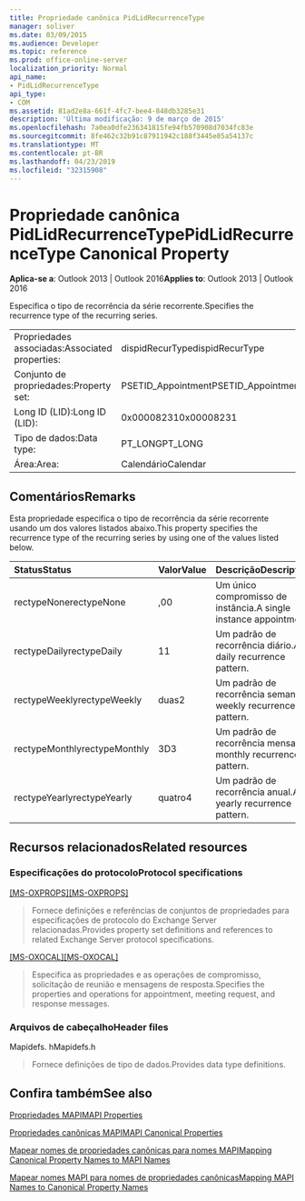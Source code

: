 ```yaml
---
title: Propriedade canônica PidLidRecurrenceType
manager: soliver
ms.date: 03/09/2015
ms.audience: Developer
ms.topic: reference
ms.prod: office-online-server
localization_priority: Normal
api_name:
- PidLidRecurrenceType
api_type:
- COM
ms.assetid: 81ad2e8a-661f-4fc7-bee4-848db3285e31
description: 'Última modificação: 9 de março de 2015'
ms.openlocfilehash: 7a0ea0dfe236341815fe94fb570908d7034fc83e
ms.sourcegitcommit: 8fe462c32b91c87911942c188f3445e85a54137c
ms.translationtype: MT
ms.contentlocale: pt-BR
ms.lasthandoff: 04/23/2019
ms.locfileid: "32315908"
---
```

# <a name="pidlidrecurrencetype-canonical-property"></a><span data-ttu-id="41ab8-103">Propriedade canônica PidLidRecurrenceType</span><span class="sxs-lookup"><span data-stu-id="41ab8-103">PidLidRecurrenceType Canonical Property</span></span>

  
  
<span data-ttu-id="41ab8-104">**Aplica-se a**: Outlook 2013 | Outlook 2016</span><span class="sxs-lookup"><span data-stu-id="41ab8-104">**Applies to**: Outlook 2013 | Outlook 2016</span></span> 
  
<span data-ttu-id="41ab8-105">Especifica o tipo de recorrência da série recorrente.</span><span class="sxs-lookup"><span data-stu-id="41ab8-105">Specifies the recurrence type of the recurring series.</span></span>
  
|||
|:-----|:-----|
|<span data-ttu-id="41ab8-106">Propriedades associadas:</span><span class="sxs-lookup"><span data-stu-id="41ab8-106">Associated properties:</span></span>  <br/> |<span data-ttu-id="41ab8-107">dispidRecurType</span><span class="sxs-lookup"><span data-stu-id="41ab8-107">dispidRecurType</span></span>  <br/> |
|<span data-ttu-id="41ab8-108">Conjunto de propriedades:</span><span class="sxs-lookup"><span data-stu-id="41ab8-108">Property set:</span></span>  <br/> |<span data-ttu-id="41ab8-109">PSETID_Appointment</span><span class="sxs-lookup"><span data-stu-id="41ab8-109">PSETID_Appointment</span></span>  <br/> |
|<span data-ttu-id="41ab8-110">Long ID (LID):</span><span class="sxs-lookup"><span data-stu-id="41ab8-110">Long ID (LID):</span></span>  <br/> |<span data-ttu-id="41ab8-111">0x00008231</span><span class="sxs-lookup"><span data-stu-id="41ab8-111">0x00008231</span></span>  <br/> |
|<span data-ttu-id="41ab8-112">Tipo de dados:</span><span class="sxs-lookup"><span data-stu-id="41ab8-112">Data type:</span></span>  <br/> |<span data-ttu-id="41ab8-113">PT_LONG</span><span class="sxs-lookup"><span data-stu-id="41ab8-113">PT_LONG</span></span>  <br/> |
|<span data-ttu-id="41ab8-114">Área:</span><span class="sxs-lookup"><span data-stu-id="41ab8-114">Area:</span></span>  <br/> |<span data-ttu-id="41ab8-115">Calendário</span><span class="sxs-lookup"><span data-stu-id="41ab8-115">Calendar</span></span>  <br/> |
   
## <a name="remarks"></a><span data-ttu-id="41ab8-116">Comentários</span><span class="sxs-lookup"><span data-stu-id="41ab8-116">Remarks</span></span>

<span data-ttu-id="41ab8-117">Esta propriedade especifica o tipo de recorrência da série recorrente usando um dos valores listados abaixo.</span><span class="sxs-lookup"><span data-stu-id="41ab8-117">This property specifies the recurrence type of the recurring series by using one of the values listed below.</span></span>
  
|<span data-ttu-id="41ab8-118">**Status**</span><span class="sxs-lookup"><span data-stu-id="41ab8-118">**Status**</span></span>|<span data-ttu-id="41ab8-119">**Valor**</span><span class="sxs-lookup"><span data-stu-id="41ab8-119">**Value**</span></span>|<span data-ttu-id="41ab8-120">**Descrição**</span><span class="sxs-lookup"><span data-stu-id="41ab8-120">**Description**</span></span>|
|:-----|:-----|:-----|
|<span data-ttu-id="41ab8-121">rectypeNone</span><span class="sxs-lookup"><span data-stu-id="41ab8-121">rectypeNone</span></span>  <br/> |<span data-ttu-id="41ab8-122">,0</span><span class="sxs-lookup"><span data-stu-id="41ab8-122">0</span></span>  <br/> |<span data-ttu-id="41ab8-123">Um único compromisso de instância.</span><span class="sxs-lookup"><span data-stu-id="41ab8-123">A single instance appointment.</span></span>  <br/> |
|<span data-ttu-id="41ab8-124">rectypeDaily</span><span class="sxs-lookup"><span data-stu-id="41ab8-124">rectypeDaily</span></span>  <br/> |<span data-ttu-id="41ab8-125">1</span><span class="sxs-lookup"><span data-stu-id="41ab8-125">1</span></span>  <br/> |<span data-ttu-id="41ab8-126">Um padrão de recorrência diário.</span><span class="sxs-lookup"><span data-stu-id="41ab8-126">A daily recurrence pattern.</span></span>  <br/> |
|<span data-ttu-id="41ab8-127">rectypeWeekly</span><span class="sxs-lookup"><span data-stu-id="41ab8-127">rectypeWeekly</span></span>  <br/> |<span data-ttu-id="41ab8-128">duas</span><span class="sxs-lookup"><span data-stu-id="41ab8-128">2</span></span>  <br/> |<span data-ttu-id="41ab8-129">Um padrão de recorrência semanal.</span><span class="sxs-lookup"><span data-stu-id="41ab8-129">A weekly recurrence pattern.</span></span>  <br/> |
|<span data-ttu-id="41ab8-130">rectypeMonthly</span><span class="sxs-lookup"><span data-stu-id="41ab8-130">rectypeMonthly</span></span>  <br/> |<span data-ttu-id="41ab8-131">3D</span><span class="sxs-lookup"><span data-stu-id="41ab8-131">3</span></span>  <br/> |<span data-ttu-id="41ab8-132">Um padrão de recorrência mensal.</span><span class="sxs-lookup"><span data-stu-id="41ab8-132">A monthly recurrence pattern.</span></span>  <br/> |
|<span data-ttu-id="41ab8-133">rectypeYearly</span><span class="sxs-lookup"><span data-stu-id="41ab8-133">rectypeYearly</span></span>  <br/> |<span data-ttu-id="41ab8-134">quatro</span><span class="sxs-lookup"><span data-stu-id="41ab8-134">4</span></span>  <br/> |<span data-ttu-id="41ab8-135">Um padrão de recorrência anual.</span><span class="sxs-lookup"><span data-stu-id="41ab8-135">A yearly recurrence pattern.</span></span>  <br/> |
   
## <a name="related-resources"></a><span data-ttu-id="41ab8-136">Recursos relacionados</span><span class="sxs-lookup"><span data-stu-id="41ab8-136">Related resources</span></span>

### <a name="protocol-specifications"></a><span data-ttu-id="41ab8-137">Especificações do protocolo</span><span class="sxs-lookup"><span data-stu-id="41ab8-137">Protocol specifications</span></span>

<span data-ttu-id="41ab8-138">[[MS-OXPROPS]](https://msdn.microsoft.com/library/f6ab1613-aefe-447d-a49c-18217230b148%28Office.15%29.aspx)</span><span class="sxs-lookup"><span data-stu-id="41ab8-138">[[MS-OXPROPS]](https://msdn.microsoft.com/library/f6ab1613-aefe-447d-a49c-18217230b148%28Office.15%29.aspx)</span></span>
  
> <span data-ttu-id="41ab8-139">Fornece definições e referências de conjuntos de propriedades para especificações de protocolo do Exchange Server relacionadas.</span><span class="sxs-lookup"><span data-stu-id="41ab8-139">Provides property set definitions and references to related Exchange Server protocol specifications.</span></span>
    
<span data-ttu-id="41ab8-140">[[MS-OXOCAL]](https://msdn.microsoft.com/library/09861fde-c8e4-4028-9346-e7c214cfdba1%28Office.15%29.aspx)</span><span class="sxs-lookup"><span data-stu-id="41ab8-140">[[MS-OXOCAL]](https://msdn.microsoft.com/library/09861fde-c8e4-4028-9346-e7c214cfdba1%28Office.15%29.aspx)</span></span>
  
> <span data-ttu-id="41ab8-141">Especifica as propriedades e as operações de compromisso, solicitação de reunião e mensagens de resposta.</span><span class="sxs-lookup"><span data-stu-id="41ab8-141">Specifies the properties and operations for appointment, meeting request, and response messages.</span></span>
    
### <a name="header-files"></a><span data-ttu-id="41ab8-142">Arquivos de cabeçalho</span><span class="sxs-lookup"><span data-stu-id="41ab8-142">Header files</span></span>

<span data-ttu-id="41ab8-143">Mapidefs. h</span><span class="sxs-lookup"><span data-stu-id="41ab8-143">Mapidefs.h</span></span>
  
> <span data-ttu-id="41ab8-144">Fornece definições de tipo de dados.</span><span class="sxs-lookup"><span data-stu-id="41ab8-144">Provides data type definitions.</span></span>
    
## <a name="see-also"></a><span data-ttu-id="41ab8-145">Confira também</span><span class="sxs-lookup"><span data-stu-id="41ab8-145">See also</span></span>



[<span data-ttu-id="41ab8-146">Propriedades MAPI</span><span class="sxs-lookup"><span data-stu-id="41ab8-146">MAPI Properties</span></span>](mapi-properties.md)
  
[<span data-ttu-id="41ab8-147">Propriedades canônicas MAPI</span><span class="sxs-lookup"><span data-stu-id="41ab8-147">MAPI Canonical Properties</span></span>](mapi-canonical-properties.md)
  
[<span data-ttu-id="41ab8-148">Mapear nomes de propriedades canônicas para nomes MAPI</span><span class="sxs-lookup"><span data-stu-id="41ab8-148">Mapping Canonical Property Names to MAPI Names</span></span>](mapping-canonical-property-names-to-mapi-names.md)
  
[<span data-ttu-id="41ab8-149">Mapear nomes MAPI para nomes de propriedades canônicas</span><span class="sxs-lookup"><span data-stu-id="41ab8-149">Mapping MAPI Names to Canonical Property Names</span></span>](mapping-mapi-names-to-canonical-property-names.md)

